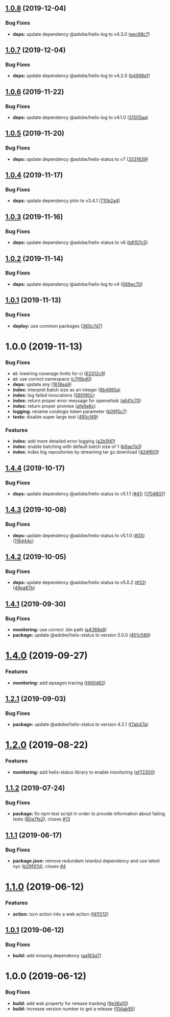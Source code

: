 ## [1.0.8](https://github.com/adobe/helix-index-big-tree/compare/v1.0.7...v1.0.8) (2019-12-04)


### Bug Fixes

* **deps:** update dependency @adobe/helix-log to v4.3.0 ([eec68c7](https://github.com/adobe/helix-index-big-tree/commit/eec68c7445aa8138ad102bbf20cbdeff628f7321))

## [1.0.7](https://github.com/adobe/helix-index-big-tree/compare/v1.0.6...v1.0.7) (2019-12-04)


### Bug Fixes

* **deps:** update dependency @adobe/helix-log to v4.2.0 ([b4998e1](https://github.com/adobe/helix-index-big-tree/commit/b4998e146766edd9369665512d381ef19ebb9aeb))

## [1.0.6](https://github.com/adobe/helix-index-big-tree/compare/v1.0.5...v1.0.6) (2019-11-22)


### Bug Fixes

* **deps:** update dependency @adobe/helix-log to v4.1.0 ([31505aa](https://github.com/adobe/helix-index-big-tree/commit/31505aa8e8828b2c3d9dcaee71b2f40fca5902ae))

## [1.0.5](https://github.com/adobe/helix-index-big-tree/compare/v1.0.4...v1.0.5) (2019-11-20)


### Bug Fixes

* **deps:** update dependency @adobe/helix-status to v7 ([3331839](https://github.com/adobe/helix-index-big-tree/commit/33318398d9d52e4e76004eca79f8b9d5e6ea4444))

## [1.0.4](https://github.com/adobe/helix-index-big-tree/compare/v1.0.3...v1.0.4) (2019-11-17)


### Bug Fixes

* **deps:** update dependency phin to v3.4.1 ([710b2a4](https://github.com/adobe/helix-index-big-tree/commit/710b2a4af507b8faaf597037bc68cbb05fe18219))

## [1.0.3](https://github.com/adobe/helix-index-big-tree/compare/v1.0.2...v1.0.3) (2019-11-16)


### Bug Fixes

* **deps:** update dependency @adobe/helix-status to v6 ([b8107c5](https://github.com/adobe/helix-index-big-tree/commit/b8107c514a111c6b5eabf9d1b204b7361f5a363a))

## [1.0.2](https://github.com/adobe/helix-index-big-tree/compare/v1.0.1...v1.0.2) (2019-11-14)


### Bug Fixes

* **deps:** update dependency @adobe/helix-log to v4 ([066ec70](https://github.com/adobe/helix-index-big-tree/commit/066ec701f694534143cca0772e02f49af1fe5c99))

## [1.0.1](https://github.com/adobe/helix-index-big-tree/compare/v1.0.0...v1.0.1) (2019-11-13)


### Bug Fixes

* **deploy:** use common packages ([360c7d7](https://github.com/adobe/helix-index-big-tree/commit/360c7d732c80ee63d56834a0dccc3a4dd853e939))

# 1.0.0 (2019-11-13)


### Bug Fixes

* **ci:** lowering coverage limits for ci ([63312c9](https://github.com/adobe/helix-index-big-tree/commit/63312c95affd88e976e6bcbf9c61d74daf537942))
* **ci:** use correct namespace ([c7f8bd0](https://github.com/adobe/helix-index-big-tree/commit/c7f8bd0ad677c94942b35164b563104503baccf5))
* **deps:** update any ([1618ea9](https://github.com/adobe/helix-index-big-tree/commit/1618ea9d50f66234dd417c4eeb25b88915170ddd))
* **index:** interpret batch size as an integer ([8b4865a](https://github.com/adobe/helix-index-big-tree/commit/8b4865a19b87bf74f712f9310a16cb12c999038d))
* **index:** log failed invocations ([580f90c](https://github.com/adobe/helix-index-big-tree/commit/580f90ce48ca28fea312d4b49a7f51dd01aa1ba3))
* **index:** return proper error message for openwhisk ([a641c70](https://github.com/adobe/helix-index-big-tree/commit/a641c70db9d67a5e7fd885bb5d16759e09bfb14d))
* **index:** return proper promise ([afe6e6c](https://github.com/adobe/helix-index-big-tree/commit/afe6e6c940527dee4cbf7790c4448d7fb5c592c5))
* **logging:** rename coralogix token parameter ([b09f5c7](https://github.com/adobe/helix-index-big-tree/commit/b09f5c7f388c9998c03e02cbf8bd5fecb303c8fd))
* **tests:** disable super large test ([495cf49](https://github.com/adobe/helix-index-big-tree/commit/495cf495c4d90fa588bf9ad1e41aa0e4d8a7e5f1))


### Features

* **index:** add more detailed error logging ([a2b5f41](https://github.com/adobe/helix-index-big-tree/commit/a2b5f4132f5f833ab340eb2b577cbd3558d8fb19))
* **index:** enable batching with default batch size of 1 ([b9ae7a3](https://github.com/adobe/helix-index-big-tree/commit/b9ae7a3f14ec434bd21f16e819577e2b76890cf2))
* **index:** index big repositories by streaming tar gz download ([424f601](https://github.com/adobe/helix-index-big-tree/commit/424f601501b7f64876b0157ab28dd7830ea4b56e))

## [1.4.4](https://github.com/adobe/helix-service/compare/v1.4.3...v1.4.4) (2019-10-17)


### Bug Fixes

* **deps:** update dependency @adobe/helix-status to v5.1.1 ([#41](https://github.com/adobe/helix-service/issues/41)) ([1704807](https://github.com/adobe/helix-service/commit/1704807))

## [1.4.3](https://github.com/adobe/helix-service/compare/v1.4.2...v1.4.3) (2019-10-08)


### Bug Fixes

* **deps:** update dependency @adobe/helix-status to v5.1.0 ([#35](https://github.com/adobe/helix-service/issues/35)) ([118444c](https://github.com/adobe/helix-service/commit/118444c))

## [1.4.2](https://github.com/adobe/helix-service/compare/v1.4.1...v1.4.2) (2019-10-05)


### Bug Fixes

* **deps:** update dependency @adobe/helix-status to v5.0.2 ([#32](https://github.com/adobe/helix-service/issues/32)) ([49ea87b](https://github.com/adobe/helix-service/commit/49ea87b))

## [1.4.1](https://github.com/adobe/helix-service/compare/v1.4.0...v1.4.1) (2019-09-30)


### Bug Fixes

* **monitoring:** use correct .bin path ([a4388e8](https://github.com/adobe/helix-service/commit/a4388e8))
* **package:** update @adobe/helix-status to version 5.0.0 ([401c589](https://github.com/adobe/helix-service/commit/401c589))

# [1.4.0](https://github.com/adobe/helix-service/compare/v1.3.0...v1.4.0) (2019-09-27)


### Features

* **monitoring:** add epsagon tracing ([f490d82](https://github.com/adobe/helix-service/commit/f490d82))

## [1.2.1](https://github.com/adobe/helix-service/compare/v1.2.0...v1.2.1) (2019-09-03)


### Bug Fixes

* **package:** update @adobe/helix-status to version 4.2.1 ([f7ab47a](https://github.com/adobe/helix-service/commit/f7ab47a))

# [1.2.0](https://github.com/adobe/helix-service/compare/v1.1.2...v1.2.0) (2019-08-22)


### Features

* **monitoring:** add helix-status library to enable monitoring ([ef72300](https://github.com/adobe/helix-service/commit/ef72300))

## [1.1.2](https://github.com/adobe/helix-service/compare/v1.1.1...v1.1.2) (2019-07-24)


### Bug Fixes

* **package:** fix npm test script in order to provide information about failing tests ([80e7fe2](https://github.com/adobe/helix-service/commit/80e7fe2)), closes [#13](https://github.com/adobe/helix-service/issues/13)

## [1.1.1](https://github.com/adobe/helix-service/compare/v1.1.0...v1.1.1) (2019-06-17)


### Bug Fixes

* **package.json:** remove redundant istanbul dependency and use latest nyc ([b29f97d](https://github.com/adobe/helix-service/commit/b29f97d)), closes [#4](https://github.com/adobe/helix-service/issues/4)

# [1.1.0](https://github.com/adobe/helix-service/compare/v1.0.1...v1.1.0) (2019-06-12)


### Features

* **action:** turn action into a web action ([f41f212](https://github.com/adobe/helix-service/commit/f41f212))

## [1.0.1](https://github.com/adobe/helix-service/compare/v1.0.0...v1.0.1) (2019-06-12)


### Bug Fixes

* **build:** add missing dependency ([aa163d7](https://github.com/adobe/helix-service/commit/aa163d7))

# 1.0.0 (2019-06-12)


### Bug Fixes

* **build:** add wsk property for release tracking ([9e36a10](https://github.com/adobe/helix-service/commit/9e36a10))
* **build:** increase version number to get a release ([f04ab95](https://github.com/adobe/helix-service/commit/f04ab95))
